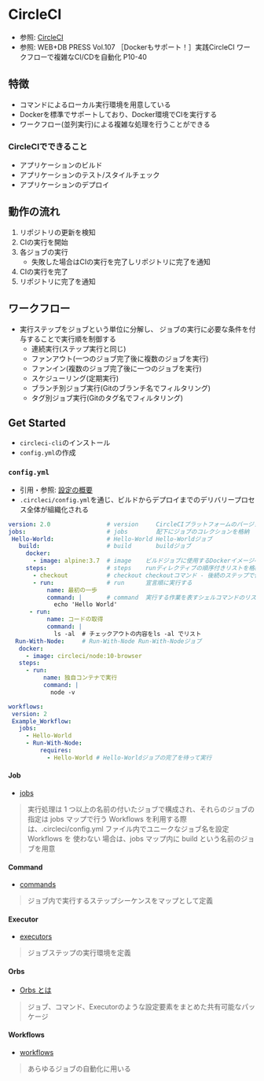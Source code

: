 # CircleCI
- 参照: [CircleCI](https://circleci.com/docs/ja/2.0/about-circleci/#section=welcome)
- 参照: WEB+DB PRESS Vol.107 ［Dockerもサポート！］実践CircleCI
ワークフローで複雑なCI/CDを自動化 P10-40

## 特徴
- コマンドによるローカル実行環境を用意している
- Dockerを標準でサポートしており、Docker環境でCIを実行する
- ワークフロー(並列実行)による複雑な処理を行うことができる

### CircleCIでできること
- アプリケーションのビルド
- アプリケーションのテスト/スタイルチェック
- アプリケーションのデプロイ

## 動作の流れ
1. リポジトリの更新を検知
2. CIの実行を開始
3. 各ジョブの実行
    - 失敗した場合はCIの実行を完了しリポジトリに完了を通知
4. CIの実行を完了
5. リポジトリに完了を通知

## ワークフロー
- 実行ステップをジョブという単位に分解し、
  ジョブの実行に必要な条件を付与することで実行順を制御する
  - 連続実行(ステップ実行と同じ)
  - ファンアウト(一つのジョブ完了後に複数のジョブを実行)
  - ファンイン(複数のジョブ完了後に一つのジョブを実行)
  - スケジューリング(定期実行)
  - ブランチ別ジョブ実行(Gitのブランチ名でフィルタリング)
  - タグ別ジョブ実行(Gitのタグ名でフィルタリング)

## Get Started
- `circleci-cli`のインストール
- `config.yml`の作成

### `config.yml`
- 引用・参照: [設定の概要](https://circleci.com/docs/ja/2.0/config-intro/)
- `.circleci/config.yml`を通じ、ビルドからデプロイまでのデリバリープロセス全体が組織化される
```yml
version: 2.0                # version     CircleCIプラットフォームのバージョン
jobs:                       # jobs        配下にジョブのコレクションを格納
 Hello-World:               # Hello-World Hello-Worldジョブ
   build:                   # build       buildジョブ
     docker:
       - image: alpine:3.7  # image    ビルドジョブに使用するDockerイメージへの参照を追加
     steps:                 # steps    runディレクティブの順序付きリストを格納
       - checkout           # checkout checkoutコマンド - 後続のステップで使用するためのブランチコードを自動的に取得
       - run:               # run      宣言順に実行する
           name: 最初の一歩
           command: |       # command  実行する作業を表すシェルコマンドのリスト
             echo 'Hello World'
      - run:
           name: コードの取得
           command: |
             ls -al  # チェックアウトの内容をls -al でリスト
  Run-With-Node:     # Run-With-Node Run-With-Nodeジョブ
   docker:
     - image: circleci/node:10-browser
   steps:
     - run:
          name: 独自コンテナで実行
          command: |
            node -v

workflows:
 version: 2
 Example_Workflow:
   jobs:
     - Hello-World
     - Run-With-Node:
         requires:
           - Hello-World # Hello-Worldジョブの完了を待って実行
```

#### Job
- [jobs](https://circleci.com/docs/ja/2.0/configuration-reference/#jobs)
> 実行処理は 1 つ以上の名前の付いたジョブで構成され、それらのジョブの指定は jobs マップで行う
> Workflows を利用する際は、.circleci/config.yml ファイル内でユニークなジョブ名を設定
> Workflows を 使わない 場合は、jobs マップ内に build という名前のジョブを用意

#### Command
- [commands](https://circleci.com/docs/ja/2.0/configuration-reference/#commandsversion21-%E3%81%8C%E5%BF%85%E9%A0%88)
> ジョブ内で実行するステップシーケンスをマップとして定義

#### Executor
- [executors](https://circleci.com/docs/ja/2.0/configuration-reference/#executorsversion21-%E3%81%8C%E5%BF%85%E9%A0%88)
> ジョブステップの実行環境を定義

#### Orbs
- [Orbs とは](https://circleci.com/docs/ja/2.0/orb-intro/)
> ジョブ、コマンド、Executorのような設定要素をまとめた共有可能なパッケージ

#### Workflows
- [workflows](https://circleci.com/docs/ja/2.0/configuration-reference/#workflows)
> あらゆるジョブの自動化に用いる
